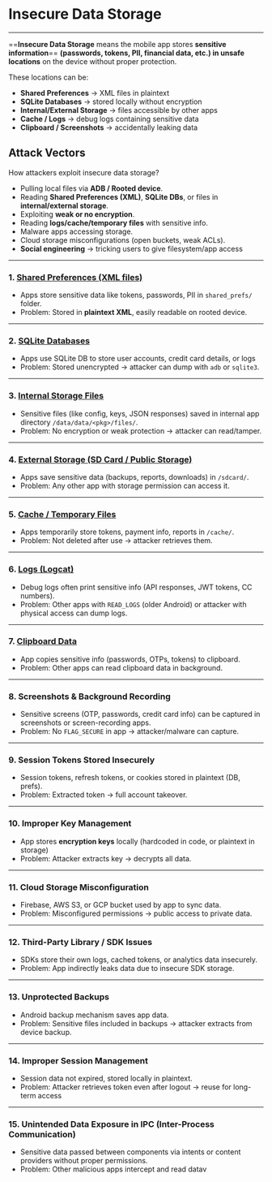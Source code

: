  
#  Insecure Data Storage
---

==**Insecure Data Storage** means the mobile app stores **sensitive information**== **(passwords, tokens, PII, financial data, etc.) in unsafe locations** on the device without proper protection.

These locations can be:

- **Shared Preferences** → XML files in plaintext
- **SQLite Databases** → stored locally without encryption
- **Internal/External Storage** → files accessible by other apps
- **Cache / Logs** → debug logs containing sensitive data
- **Clipboard / Screenshots** → accidentally leaking data

## Attack Vectors

How attackers exploit insecure data storage?
- Pulling local files via **ADB / Rooted device**.
- Reading **Shared Preferences (XML)**, **SQLite DBs**, or files in **internal/external storage**.
- Exploiting **weak or no encryption**.
- Reading **logs/cache/temporary files** with sensitive info.
- Malware apps accessing storage.
- Cloud storage misconfigurations (open buckets, weak ACLs).
- **Social engineering** → tricking users to give filesystem/app access

---

### 1. [**Shared Preferences (XML files)**](case1)

- Apps store sensitive data like tokens, passwords, PII in `shared_prefs/` folder.
- Problem: Stored in **plaintext XML**, easily readable on rooted device.

---

### 2. [**SQLite Databases**](case2)

- Apps use SQLite DB to store user accounts, credit card details, or logs    
- Problem: Stored unencrypted → attacker can dump with `adb` or `sqlite3`.

---

### 3. [**Internal Storage Files**](case3)

- Sensitive files (like config, keys, JSON responses) saved in internal app directory `/data/data/<pkg>/files/`.    
- Problem: No encryption or weak protection → attacker can read/tamper.

---

### 4. [**External Storage (SD Card / Public Storage)**](case4)

- Apps save sensitive data (backups, reports, downloads) in `/sdcard/`.
- Problem: Any other app with storage permission can access it.

---

### 5. [**Cache / Temporary Files**](case5)

- Apps temporarily store tokens, payment info, reports in `/cache/`.
- Problem: Not deleted after use → attacker retrieves them.

---

### 6. [**Logs (Logcat)**](case6.md)

- Debug logs often print sensitive info (API responses, JWT tokens, CC numbers).    
- Problem: Other apps with `READ_LOGS` (older Android) or attacker with physical access can dump logs.

---

### 7. [**Clipboard Data**](case7)
- App copies sensitive info (passwords, OTPs, tokens) to clipboard.
- Problem: Other apps can read clipboard data in background.

---

### 8. **Screenshots & Background Recording**

- Sensitive screens (OTP, passwords, credit card info) can be captured in screenshots or screen-recording apps.
- Problem: No `FLAG_SECURE` in app → attacker/malware can capture.

---

### 9. **Session Tokens Stored Insecurely**

- Session tokens, refresh tokens, or cookies stored in plaintext (DB, prefs).    
- Problem: Extracted token → full account takeover.

---

### 10. **Improper Key Management**

- App stores **encryption keys** locally (hardcoded in code, or plaintext in storage)
- Problem: Attacker extracts key → decrypts all data.

---

### 11. **Cloud Storage Misconfiguration**

- Firebase, AWS S3, or GCP bucket used by app to sync data.  
- Problem: Misconfigured permissions → public access to private data.

---

### 12. **Third-Party Library / SDK Issues**

- SDKs store their own logs, cached tokens, or analytics data insecurely.    
- Problem: App indirectly leaks data due to insecure SDK storage.

---

### 13. **Unprotected Backups**

- Android backup mechanism saves app data.    
- Problem: Sensitive files included in backups → attacker extracts from device backup.


---

### 14. **Improper Session Management**

- Session data not expired, stored locally in plaintext.    
- Problem: Attacker retrieves token even after logout → reuse for long-term access    

---

### 15. **Unintended Data Exposure in IPC (Inter-Process Communication)**

- Sensitive data passed between components via intents or content providers without proper permissions.    
- Problem: Other malicious apps intercept and read datav 